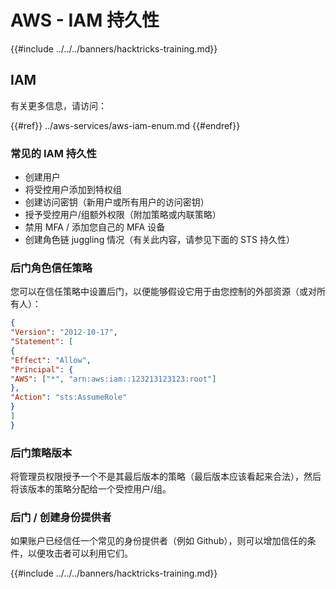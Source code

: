 # AWS - IAM 持久性

{{#include ../../../banners/hacktricks-training.md}}

## IAM

有关更多信息，请访问：

{{#ref}}
../aws-services/aws-iam-enum.md
{{#endref}}

### 常见的 IAM 持久性

- 创建用户
- 将受控用户添加到特权组
- 创建访问密钥（新用户或所有用户的访问密钥）
- 授予受控用户/组额外权限（附加策略或内联策略）
- 禁用 MFA / 添加您自己的 MFA 设备
- 创建角色链 juggling 情况（有关此内容，请参见下面的 STS 持久性）

### 后门角色信任策略

您可以在信任策略中设置后门，以便能够假设它用于由您控制的外部资源（或对所有人）：
```json
{
"Version": "2012-10-17",
"Statement": [
{
"Effect": "Allow",
"Principal": {
"AWS": ["*", "arn:aws:iam::123213123123:root"]
},
"Action": "sts:AssumeRole"
}
]
}
```
### 后门策略版本

将管理员权限授予一个不是其最后版本的策略（最后版本应该看起来合法），然后将该版本的策略分配给一个受控用户/组。

### 后门 / 创建身份提供者

如果账户已经信任一个常见的身份提供者（例如 Github），则可以增加信任的条件，以便攻击者可以利用它们。

{{#include ../../../banners/hacktricks-training.md}}
